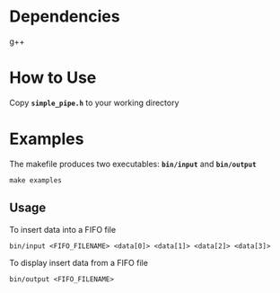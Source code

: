 # Dependencies
g++

# How to Use
Copy **`simple_pipe.h`** to your working directory

# Examples
The makefile produces two executables: **`bin/input`** and **`bin/output`**
```
make examples
```
## Usage
To insert data into a FIFO file
```
bin/input <FIFO_FILENAME> <data[0]> <data[1]> <data[2]> <data[3]>
```
To display insert data from a FIFO file
```
bin/output <FIFO_FILENAME>
```
